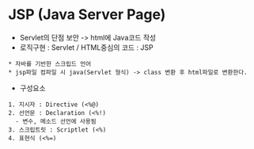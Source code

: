 # JSP (Java Server Page)
* Servlet의 단점 보안 -> html에 Java코드 작성
* 로직구현 : Servlet / HTML중심의 코드 : JSP
```
* 자바를 기반한 스크립드 언어
* jsp파일 컴파일 시 java(Servlet 형식) -> class 변환 후 html파일로 변환한다.
```

* 구성요소
```
1. 지시자 : Directive (<%@)
2. 선언문 : Declaration (<%!)
  - 변수, 메소드 선언에 사용됨
3. 스크립트릿 : Scriptlet (<%)
4. 표현식 (<%=)
```
